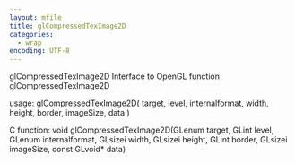 ```yaml
---
layout: mfile
title: glCompressedTexImage2D
categories:
  - wrap
encoding: UTF-8
---
```


glCompressedTexImage2D  Interface to OpenGL function glCompressedTexImage2D

usage:  glCompressedTexImage2D( target, level, internalformat, width, height, border, imageSize, data )

C function:  void glCompressedTexImage2D(GLenum target, GLint level, GLenum internalformat, GLsizei width, GLsizei height, GLint border, GLsizei imageSize, const GLvoid\* data)